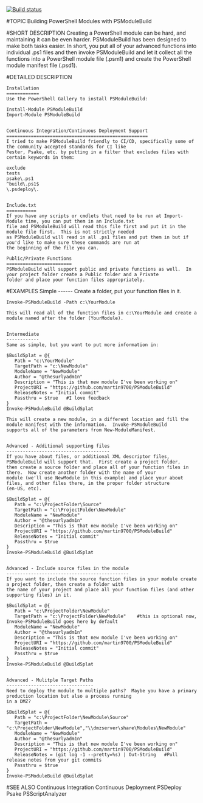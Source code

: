 [![Build status](https://ci.appveyor.com/api/projects/status/7w0yl0tn1ut71cek?svg=true)](https://ci.appveyor.com/project/MartinPugh/psmodulebuild)

#TOPIC
    Building PowerShell Modules with PSModuleBuild

#SHORT DESCRIPTION
	Creating a PowerShell module can be hard, and maintaining it can be even harder.  PSModuleBuild has been designed to make
	both tasks easier.  In short, you put all of your advanced functions into individual .ps1 files and then invoke PSModuleBuild
	and let it collect all the functions into a PowerShell module file (.psm1) and create the PowerShell module manifest
	file (.psd1).
	
#DETAILED DESCRIPTION
	
	Installation
	============
	Use the PowerShell Gallery to install PSModuleBuild:
	
	Install-Module PSModuleBuild
	Import-Module PSModuleBuild
	
	
	Continuous Integration/Continuous Deployment Support
	====================================================
	I tried to make PSModuleBuild friendly to CI/CD, specifically some of the community accepted standards for CI like
	Pester, Psake, etc. by putting in a filter that excludes files with certain keywords in them:
	
	exclude
	tests
	psake\.ps1
	^build\.ps1$
	\.psdeploy\.
	
	
	Include.txt
	===========
	If you have any scripts or cmdlets that need to be run at Import-Module time, you can put them in an Include.txt
	file and PSModuleBuild will read this file first and put it in the module file first.  This is not strictly needed
	as PSModuleBuild will read in all .ps1 files and put them in but if you'd like to make sure these commands are run at
	the beginning of the file you can.
	
	Public/Private Functions
	========================
	PSModuleBuild will support public and private functions as well.  In your project folder create a Public folder and a Private 
	folder and place your function files appropriately.  
	

#EXAMPLES
	Simple
	------
	Create a folder, put your function files in it.
	
	Invoke-PSModuleBuild -Path c:\YourModule
	
	This will read all of the function files in c:\YourModule and create a module named after the folder (YourModule).
	
	
	Intermediate
	------------
	Same as simple, but you want to put more information in:
	
	$BuildSplat = @{
	   Path = "c:\YourModule"   
	   TargetPath = "c:\NewModule"
	   ModuleName = "NewModule"
	   Author = "@thesurlyadm1n"
	   Description = "This is that new module I've been working on"
	   ProjectURI = "https://github.com/martin9700/PSModuleBuild"
	   ReleaseNotes = "Initial commit"
	   Passthru = $true   #I love feedback
	}
	Invoke-PSModuleBuild @BuildSplat
	
	This will create a new module, in a different location and fill the module manifest with the information.  Invoke-PSModuleBuild
	supports all of the parameters from New-ModuleManifest.
	
	
	Advanced - Additional supporting files
	--------------------------------------
	If you have about files, or additional XML descriptor files, PSModuleBuild will support that.  First create a project folder,
	then create a source folder and place all of your function files in there.  Now create another folder with the name of your
	module (we'll use NewModule in this example) and place your about files, and other files there, in the proper folder structure
	(en-US, etc).
	
	$BuildSplat = @{
	   Path = "c:\ProjectFolder\Source"   
	   TargetPath = "c:\ProjectFolder\NewModule"
	   ModuleName = "NewModule"
	   Author = "@thesurlyadm1n"
	   Description = "This is that new module I've been working on"
	   ProjectURI = "https://github.com/martin9700/PSModuleBuild"
	   ReleaseNotes = "Initial commit"
	   Passthru = $true
	}
	Invoke-PSModuleBuild @BuildSplat
	
	
	Advanced - Include source files in the module
	---------------------------------------------
	If you want to include the source function files in your module create a project folder, then create a folder with
	the name of your project and place all your function files (and other supporting files) in it.
	
	$BuildSplat = @{
	   Path = "c:\ProjectFolder\NewModule"   
	   TargetPath = "c:\ProjectFolder\NewModule"    #this is optional now, Invoke-PSModuleBuild goes here by default
	   ModuleName = "NewModule"
	   Author = "@thesurlyadm1n"
	   Description = "This is that new module I've been working on"
	   ProjectURI = "https://github.com/martin9700/PSModuleBuild"
	   ReleaseNotes = "Initial commit"
	   Passthru = $true
	}
	Invoke-PSModuleBuild @BuildSplat
	
	
	Advanced - Mulitple Target Paths
	--------------------------------
	Need to deploy the module to multiple paths?  Maybe you have a primary production location but also a process running
	in a DMZ?
	
	$BuildSplat = @{
	   Path = "c:\ProjectFolder\NewModule\Source"   
	   TargetPath = "c:\ProjectFolder\NewModule","\\dmzserver\share\Modules\NewModule" 
	   ModuleName = "NewModule"
	   Author = "@thesurlyadm1n"
	   Description = "This is that new module I've been working on"
	   ProjectURI = "https://github.com/martin9700/PSModuleBuild"
	   ReleaseNotes = (git log -1 --pretty=%s) | Out-String   #Pull release notes from your git commits
	   Passthru = $true
	}
	Invoke-PSModuleBuild @BuildSplat


#SEE ALSO
    Continuous Integration
	Continuous Deployment
	PSDeploy
	Psake
	PSScriptAnalyzer
	
